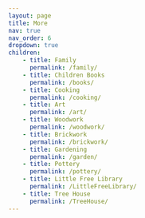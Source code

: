 ```yaml
---
layout: page
title: More
nav: true
nav_order: 6
dropdown: true
children: 
    - title: Family
      permalink: /family/
    - title: Children Books
      permalink: /books/
    - title: Cooking
      permalink: /cooking/
    - title: Art
      permalink: /art/
    - title: Woodwork
      permalink: /woodwork/
    - title: Brickwork
      permalink: /brickwork/
    - title: Gardening
      permalink: /garden/
    - title: Pottery
      permalink: /pottery/
    - title: Little Free Library
      permalink: /LittleFreeLibrary/
    - title: Tree House
      permalink: /TreeHouse/
---
```


 